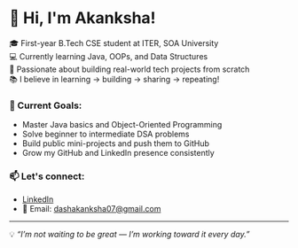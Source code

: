 

# 👋 Hi, I'm Akanksha!

🎓 First-year B.Tech CSE student at ITER, SOA University  
💻 Currently learning Java, OOPs, and Data Structures  
🚀 Passionate about building real-world tech projects from scratch  
📚 I believe in learning → building → sharing → repeating!

### 🌱 Current Goals:
- Master Java basics and Object-Oriented Programming
- Solve beginner to intermediate DSA problems
- Build public mini-projects and push them to GitHub
- Grow my GitHub and LinkedIn presence consistently

### 📫 Let's connect:
- [LinkedIn](https://www.linkedin.com/in/akanksha-dash-bba907377/)
- 📧 Email: dashakanksha07@gmail.com

---

💡 *“I’m not waiting to be great — I’m working toward it every day.”*
